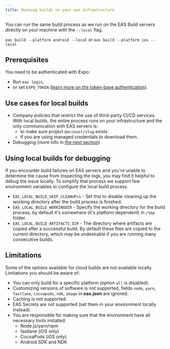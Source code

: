 ```yaml
---
title: Running builds on your own infrastructure
---
```


You can run the same build process as we run on the EAS Build servers directly on your machine with the `--local` flag.

`eas build --platform android --local` or `eas build --platform ios --local`

## Prerequisites

You need to be authenticated with Expo:

- Run `eas login`,
- or set `EXPO_TOKEN` ([learn more on the token-base authentication](/accounts/programmatic-access.md)).

## Use cases for local builds

- Company policies that restrict the use of third-party CI/CD services. With local builds, the entire process runs on your infrastructure and the only communication with EAS servers is:
  - to make sure project `@account/slug` exists
  - if you are using managed credentials to download them.
- Debugging (more info in [the next section](#using-local-builds-for-debugging))

## Using local builds for debugging

If you encounter build failures on EAS servers and you're unable to determine the cause from inspecting the logs, you may find it helpful to debug the issue locally. To simplify that process we support few environment variables to configure the local build process.

- `EAS_LOCAL_BUILD_SKIP_CLEANUP=1` - Set this to disable cleaning up the working directory after the build process is finished.
- `EAS_LOCAL_BUILD_WORKINGDIR` - Specify the working directory for the build process, by default it's somewhere (it's platform dependent) in `/tmp` folder.
- `EAS_LOCAL_BUILD_ARTIFACTS_DIR` - The directory where artifacts are copied after a successful build. By default these files are copied to the current directory, which may be undesirable if you are running many consecutive builds.

## Limitations

Some of the options available for cloud builds are not available locally. Limitations you should be aware of:

- You can only build for a specific platform (option `all` is disabled).
- Customizing versions of software is not supported, fields `node`, `yarn`, `fastlane`, `cocoapods`, `ndk`, `image` in **eas.json** are ignored.
- Caching is not supported.
- EAS Secrets are not supported (set them in your environment locally instead).
- You are responsible for making sure that the environment have all necessary tools installed:
  - Node.js/yarn/npm
  - fastlane (iOS only)
  - CocoaPods (iOS only)
  - Android SDK and NDK
